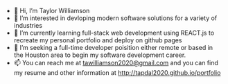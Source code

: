 - 👋 Hi, I’m Taylor Williamson
- 👀 I’m interested in devloping modern software solutions for a variety of industries
- 🌱 I’m currently learning full-stack web development using REACT.js to recreate my personal portfolio and deploy on github pages
- 💞️ I’m seeking a full-time developer poisition either remote or based in the Houston area to begin my software development career.
- 📫 You can reach me at tawilliamson2020@gmail.com and you can find my resume and other information at http://tapdal2020.github.io/portfolio
